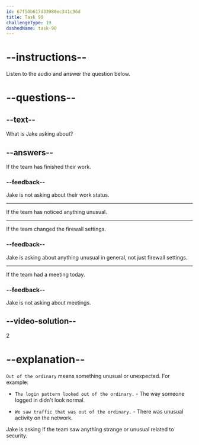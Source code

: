 ```yaml
---
id: 67f50b617d33980ec341c96d
title: Task 90
challengeType: 19
dashedName: task-90
---
```


<!-- (audio) Jake: Do you know if the team has noticed anything out of the ordinary? -->

# --instructions--

Listen to the audio and answer the question below.

# --questions--

## --text--

What is Jake asking about?

## --answers--

If the team has finished their work.

### --feedback--

Jake is not asking about their work status.

---

If the team has noticed anything unusual.

---

If the team changed the firewall settings.

### --feedback--

Jake is asking about anything unusual in general, not just firewall settings.

---

If the team had a meeting today.

### --feedback--

Jake is not asking about meetings.

## --video-solution--

2

# --explanation--

`Out of the ordinary` means something unusual or unexpected. For example:

- `The login pattern looked out of the ordinary.` - The way someone logged in didn't look normal.

- `We saw traffic that was out of the ordinary.` - There was unusual activity on the network.

Jake is asking if the team saw anything strange or unusual related to security.
